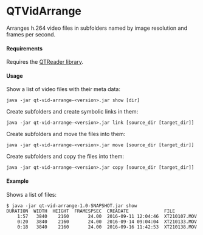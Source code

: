 # QTVidArrange
Arranges h.264 video files in subfolders named by image resolution and frames per second.

#### Requirements

Requires the [QTReader library](https://github.com/lpcsmath/QTReader).


#### Usage

Show a list of video files with their meta data:

```
java -jar qt-vid-arrange-<version>.jar show [dir]
```

Create subfolders and create symbolic links in them:

```
java -jar qt-vid-arrange-<version>.jar link [source_dir [target_dir]]
```

Create subfolders and move the files into them:

```
java -jar qt-vid-arrange-<version>.jar move [source_dir [target_dir]]
```

Create subfolders and copy the files into them:

```
java -jar qt-vid-arrange-<version>.jar copy [source_dir [target_dir]]
```

#### Example

Shows a list of files:

```
$ java -jar qt-vid-arrange-1.0-SNAPSHOT.jar show
DURATION  WIDTH  HEIGHT  FRAMESPSEC  CREADATE             FILE
    1:57   3840    2160       24.00  2016-09-11 12:04:46  XT210107.MOV
    0:20   3840    2160       24.00  2016-09-14 09:04:04  XT210133.MOV
    0:18   3840    2160       24.00  2016-09-16 11:42:53  XT210138.MOV
```